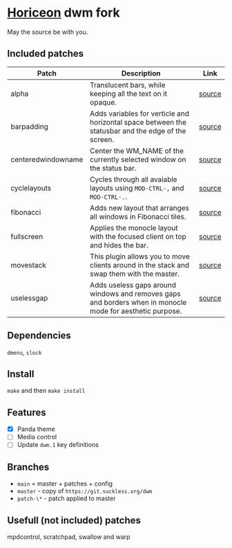 # [Horiceon](https://github.com/shiftgeist/horiceon) dwm fork

May the source be with you.

## Included patches

| Patch              | Description                                                                                               | Link                                                           |
| ------------------ | --------------------------------------------------------------------------------------------------------- | -------------------------------------------------------------- |
| alpha              | Translucent bars, while keeping all the text on it opaque.                                                | [source](https://dwm.suckless.org/patches/alpha)               |
| barpadding         | Adds variables for verticle and horizontal space between the statusbar and the edge of the screen.        | [source](https://dwm.suckless.org/patches/barpadding/)         |
| centeredwindowname | Center the WM_NAME of the currently selected window on the status bar.                                    | [source](https://dwm.suckless.org/patches/centeredwindowname/) |
| cyclelayouts       | Cycles through all avaiable layouts using `MOD-CTRL-,` and `MOD-CTRL-.`.                                  | [source](https://dwm.suckless.org/patches/cyclelayouts/)       |
| fibonacci          | Adds new layout that arranges all windows in Fibonacci tiles.                                             | [source](https://dwm.suckless.org/patches/fibonacci/)          |
| fullscreen         | Applies the monocle layout with the focused client on top and hides the bar.                              | [source](https://dwm.suckless.org/patches/fullscreen/)         |
| movestack          | This plugin allows you to move clients around in the stack and swap them with the master.                 | [source](https://dwm.suckless.org/patches/movestack/)          |
| uselessgap         | Adds useless gaps around windows and removes gaps and borders when in monocle mode for aesthetic purpose. | [source](https://dwm.suckless.org/patches/uselessgap/)         |

## Dependencies

`dmenu`, `slock`

## Install

`make` and then `make install`

## Features

- [x] Panda theme
- [ ] Media control
- [ ] Update `dwm.1` key definitions

## Branches

- `main` = master + patches + config
- `master` - copy of `https://git.suckless.org/dwm`
- `patch-\*` - patch applied to master

## Usefull (not included) patches

mpdcontrol, scratchpad, swallow and warp
